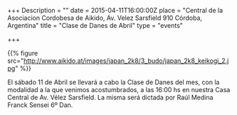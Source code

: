 +++
Description = ""
date = 2015-04-11T16:00:00Z
place = "Central de la Asociacion Cordobesa de Aikido, Av. Velez Sarsfield 910 Córdoba, Argentina"
title = "Clase de Danes de Abril"
type = "events"

+++


{{% figure src="http://www.aikido.at/images/japan_2k8/3_budo/japan_2k8_keikogi_2.jpg" %}}

El sábado 11 de Abril se llevará a cabo la Clase de Danes del mes, con la
modalidad a la que venimos acostumbrados, a las 16:00 hs en nuestra Casa
Central de Av. Vélez Sarsfield. La misma será dictada por Raúl Medina Franck
Sensei 6º Dan.
